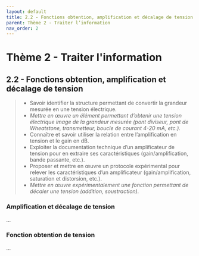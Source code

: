 ```yaml
---
layout: default
title: 2.2 - Fonctions obtention, amplification et décalage de tension
parent: Thème 2 - Traiter l’information
nav_order: 2
---
```


# Thème 2 - Traiter l'information

## 2.2 - Fonctions obtention, amplification et décalage de tension

> - Savoir identifier la structure permettant de convertir la grandeur mesurée en une tension électrique.
> - *Mettre en œuvre un élément permettant d’obtenir une tension électrique image de la grandeur mesurée (pont diviseur, pont de Wheatstone, transmetteur, boucle de courant 4-20 mA, etc.).*
> - Connaître et savoir utiliser la relation entre l’amplification en tension et le gain en dB.
> - Exploiter la documentation technique d’un amplificateur de tension pour en extraire ses caractéristiques (gain/amplification, bande passante, etc.).
> - Proposer et mettre en œuvre un protocole expérimental pour relever les caractéristiques d’un amplificateur (gain/amplification, saturation et distorsion, etc.).
> - *Mettre en œuvre expérimentalement une fonction permettant de décaler une tension (addition, soustraction).*

### Amplification et décalage de tension

...

### Fonction obtention de tension

...